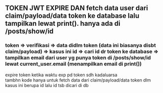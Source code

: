 ## TOKEN JWT EXPIRE DAN fetch data user dari claim/payload/data token ke database lalu tampilkan lewat print(). hanya ada di /posts/show/id
### token => verifikasi => data didlm token (data ini biasanya disbt claim/payload) => kasus ini id => cari id dr token ke database => tampilkan email dari user yg punya token di /posts/show/id lewat current_user.email (menampilkan email di print())  
expire token ketika waktu exp pd token sdh kadaluarsa
<br> tambhn kode hanya untuk fetch data dari claim/payload/data token dlm kasus ini berupa id lalu id tsb dicari di db </br>

